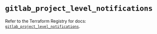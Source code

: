 # `gitlab_project_level_notifications`

Refer to the Terraform Registry for docs: [`gitlab_project_level_notifications`](https://registry.terraform.io/providers/gitlabhq/gitlab/17.3.0/docs/resources/project_level_notifications).
